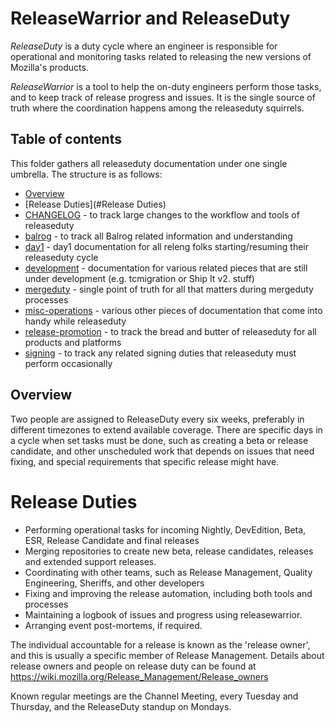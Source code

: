 
# ReleaseWarrior and ReleaseDuty

_ReleaseDuty_ is a duty cycle where an engineer is responsible for operational
and monitoring tasks related to releasing the new versions of Mozilla's products.

_ReleaseWarrior_ is a tool to help the on-duty engineers perform those tasks,
and to keep track of release progress and issues. It is the single source of truth
where the coordination happens among the releaseduty squirrels.

## Table of contents

This folder gathers all releaseduty documentation under one single umbrella. The structure is as follows:

- [Overview](#Overview)
- [Release Duties](#Release Duties)
- [CHANGELOG](#TODO) - to track large changes to the workflow and tools of releaseduty
- [balrog](#TODO) - to track all Balrog related information and understanding
- [day1](#TODO) - day1 documentation for all releng folks starting/resuming their releaseduty cycle
- [development](#TODO) - documentation for various related pieces that are still under development (e.g. tcmigration or Ship It v2. stuff)
- [mergeduty](#TODO) - single point of truth for all that matters during mergeduty processes
- [misc-operations](#TODO) - various other pieces of documentation that come into handy while releaseduty
- [release-promotion](#TODO) - to track the bread and butter of releaseduty for all products and platforms
- [signing](#TODO) - to track any related signing duties that releaseduty must perform occasionally

## Overview

Two people are assigned to ReleaseDuty every six weeks, preferably in different timezones to extend
available coverage.  There are specific days in a cycle when set tasks must be
done, such as creating a beta or release candidate, and other unscheduled work
that depends on issues that need fixing, and special requirements that specific
release might have.

# Release Duties

* Performing operational tasks for incoming Nightly, DevEdition, Beta, ESR, Release Candidate and final releases
* Merging repositories to create new beta, release candidates, releases and extended support releases.
* Coordinating with other teams, such as Release Management, Quality Engineering, Sheriffs, and other developers
* Fixing and improving the release automation, including both tools and processes
* Maintaining a logbook of issues and progress using releasewarrior.
* Arranging event post-mortems, if required.

The individual accountable for a release is known as the 'release owner',
and this is usually a specific member of Release Management.
Details about release owners and people on release duty can be found at
<https://wiki.mozilla.org/Release_Management/Release_owners>

Known regular meetings are the Channel Meeting, every Tuesday and Thursday, and the ReleaseDuty standup on Mondays.
